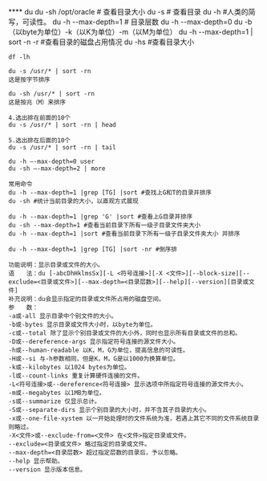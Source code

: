 **** du
    du -sh /opt/oracle # 查看目录大小
    du -s # 查看目录
    du -h #人类的简写，可读性。
    du -h --max-depth=1 # 目录层数
    du -h --max-depth=0
    du -b（以byte为单位）-k（以K为单位）-m（以M为单位）
    du -h --max-depth=1 | sort -n -r #查看目录的磁盘占用情况
    du -hs #查看目录大小


    df -lh

    du -s /usr/* | sort -rn
    这是按字节排序

    du -sh /usr/* | sort -rn
    这是按兆（M）来排序

    4.选出排在前面的10个
    du -s /usr/* | sort -rn | head

    5.选出排在后面的10个
    du -s /usr/* | sort -rn | tail

    du -h –-max-depth=0 user
    du -sh –-max-depth=2 | more

    常用命令
    du -h --max-depth=1 |grep [TG] |sort #查找上G和T的目录并排序
    du -sh #统计当前目录的大小，以直观方式展现

    du -h --max-depth=1 |grep 'G' |sort #查看上G目录并排序
    du -sh --max-depth=1 #查看当前目录下所有一级子目录文件夹大小
    du -h --max-depth=1 |sort #查看当前目录下所有一级子目录文件夹大小 并排序

    du -h --max-depth=1 |grep [TG] |sort -nr #倒序排

    功能说明：显示目录或文件的大小。
    语　　法：du [-abcDhHklmsSx][-L <符号连接>][-X <文件>][--block-size][--exclude=<目录或文件>][--max-depth=<目录层数>][--help][--version][目录或文件]
    补充说明：du会显示指定的目录或文件所占用的磁盘空间。
    参　　数：
    -a或-all 显示目录中个别文件的大小。
    -b或-bytes 显示目录或文件大小时，以byte为单位。
    -c或--total 除了显示个别目录或文件的大小外，同时也显示所有目录或文件的总和。
    -D或--dereference-args 显示指定符号连接的源文件大小。
    -h或--human-readable 以K，M，G为单位，提高信息的可读性。
    -H或--si 与-h参数相同，但是K，M，G是以1000为换算单位。
    -k或--kilobytes 以1024 bytes为单位。
    -l或--count-links 重复计算硬件连接的文件。
    -L<符号连接>或--dereference<符号连接> 显示选项中所指定符号连接的源文件大小。
    -m或--megabytes 以1MB为单位。
    -s或--summarize 仅显示总计。
    -S或--separate-dirs 显示个别目录的大小时，并不含其子目录的大小。
    -x或--one-file-xystem 以一开始处理时的文件系统为准，若遇上其它不同的文件系统目录则略过。
    -X<文件>或--exclude-from=<文件> 在<文件>指定目录或文件。
    --exclude=<目录或文件> 略过指定的目录或文件。
    --max-depth=<目录层数> 超过指定层数的目录后，予以忽略。
    --help 显示帮助。
    --version 显示版本信息。

